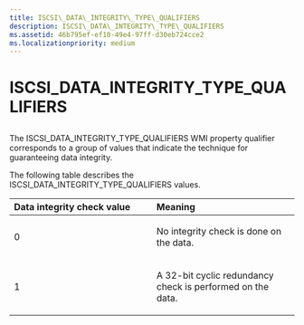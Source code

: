 ```yaml
---
title: ISCSI\_DATA\_INTEGRITY\_TYPE\_QUALIFIERS
description: ISCSI\_DATA\_INTEGRITY\_TYPE\_QUALIFIERS
ms.assetid: 46b795ef-ef10-49e4-97ff-d30eb724cce2
ms.localizationpriority: medium
---
```


# ISCSI\_DATA\_INTEGRITY\_TYPE\_QUALIFIERS


## <span id="ddk_iscsi_data_integrity_type_qualifiers_kr"></span><span id="DDK_ISCSI_DATA_INTEGRITY_TYPE_QUALIFIERS_KR"></span>


The ISCSI\_DATA\_INTEGRITY\_TYPE\_QUALIFIERS WMI property qualifier corresponds to a group of values that indicate the technique for guaranteeing data integrity.

The following table describes the ISCSI\_DATA\_INTEGRITY\_TYPE\_QUALIFIERS values.

<table>
<colgroup>
<col width="50%" />
<col width="50%" />
</colgroup>
<thead>
<tr class="header">
<th align="left">Data integrity check value</th>
<th align="left">Meaning</th>
</tr>
</thead>
<tbody>
<tr class="odd">
<td align="left"><p>0</p></td>
<td align="left"><p>No integrity check is done on the data.</p></td>
</tr>
<tr class="even">
<td align="left"><p>1</p></td>
<td align="left"><p>A 32-bit cyclic redundancy check is performed on the data.</p></td>
</tr>
</tbody>
</table>

 

 

 





